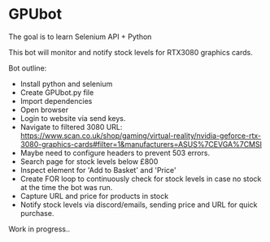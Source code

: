 # GPUbot

The goal is to learn Selenium API + Python

This bot will monitor and notify stock levels for RTX3080 graphics cards.

Bot outline:
- Install python and selenium
- Create GPUbot.py file
- Import dependencies 
- Open browser
- Login to website via send keys.
- Navigate to filtered 3080 URL: https://www.scan.co.uk/shop/gaming/virtual-reality/nvidia-geforce-rtx-3080-graphics-cards#filter=1&manufacturers=ASUS%7CEVGA%7CMSI
- Maybe need to configure headers to prevent 503 errors.
- Search page for stock levels below £800
- Inspect element for 'Add to Basket' and 'Price'
- Create FOR loop to continuously check for stock levels in case no stock at the time the bot was run.
- Capture URL and price for products in stock
- Notify stock levels via discord/emails, sending price and URL for quick purchase.

Work in progress..
